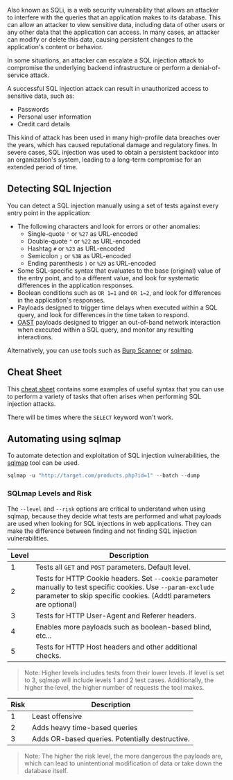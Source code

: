 Also known as SQLi, is a web security vulnerability that allows an attacker to interfere with the queries that an application makes to its database. This can allow an attacker to view sensitive data, including data of other users or any other data that the application can access. In many cases, an attacker can modify or delete this data, causing persistent changes to the application's content or behavior.

In some situations, an attacker can escalate a SQL injection attack to compromise the underlying backend infrastructure or perform a denial-of-service attack.

A successful SQL injection attack can result in unauthorized access to sensitive data, such as:
- Passwords
- Personal user information
- Credit card details

This kind of attack has been used in many high-profile data breaches over the years, which has caused reputational damage and regulatory fines. In severe cases, SQL injection was used to obtain a persistent backdoor into an organization's system, leading to a long-term compromise for an extended period of time.
## Detecting SQL Injection
You can detect a SQL injection manually using a set of tests against every entry point in the application:
- The following characters and look for errors or other anomalies:
	- Single-quote `'` or `%27` as URL-encoded
	- Double-quote `"` or `%22` as URL-encoded
	- Hashtag `#` or `%23` as URL-encoded
	- Semicolon `;` or `%3B` as URL-encoded
	- Ending parenthesis `)` or `%29` as URL-encoded
- Some SQL-specific syntax that evaluates to the base (original) value of the entry point, and to a different value, and look for systematic differences in the application responses.
- Boolean conditions such as `OR 1=1` and `OR 1=2`, and look for differences in the application's responses.
- Payloads designed to trigger time delays when executed within a SQL query, and look for differences in the time taken to respond.
- [OAST](https://portswigger.net/burp/application-security-testing/oast) payloads designed to trigger an out-of-band network interaction when executed within a SQL query, and monitor any resulting interactions.

Alternatively, you can use tools such as [Burp Scanner](https://portswigger.net/burp/vulnerability-scanner) or [sqlmap](https://github.com/sqlmapproject/sqlmap).
## Cheat Sheet
This [cheat sheet](https://portswigger.net/web-security/sql-injection/cheat-sheet) contains some examples of useful syntax that you can use to perform a variety of tasks that often arises when performing SQL injection attacks.

There will be times where the `SELECT` keyword won't work.
## Automating using sqlmap
To automate detection and exploitation of SQL injection vulnerabilities, the [sqlmap](https://github.com/sqlmapproject/sqlmap) tool can be used.
```nix
sqlmap -u "http://target.com/products.php?id=1" --batch --dump
```
### SQLmap Levels and Risk
The `--level` and `--risk` options are critical to understand when using sqlmap, because they decide what tests are performed and what payloads are used when looking for SQL injections in web applications. They can make the difference between finding and not finding SQL injection vulnerabilities.

| Level | Description                                                                                                                                                                          |
| ----- | ------------------------------------------------------------------------------------------------------------------------------------------------------------------------------------ |
| 1     | Tests all `GET` and `POST` parameters. Default level.                                                                                                                                |
| 2     | Tests for HTTP Cookie headers. Set `--cookie` parameter manually to test specific cookies. Use `--param-exclude` parameter to skip specific cookies. (Addtl parameters are optional) |
| 3     | Tests for HTTP User-Agent and Referer headers.                                                                                                                                       |
| 4     | Enables more payloads such as boolean-based blind, etc...                                                                                                                            |
| 5     | Tests for HTTP Host headers and other additional checks.                                                                                                                             |
> Note: Higher levels includes tests from their lower levels. If level is set to 3, sqlmap will include levels 1 and 2 test cases. Additionally, the higher the level, the higher number of requests the tool makes.

| Risk | Description                                     |
| ---- | ----------------------------------------------- |
| 1    | Least offensive                                 |
| 2    | Adds heavy time-based queries                   |
| 3    | Adds OR-based queries. Potentially destructive. |
> Note: The higher the risk level, the more dangerous the payloads are, which can lead to unintentional modification of data or take down the database itself.